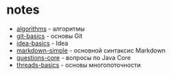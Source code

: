 # notes

* [algorithms](algorithms.md) - алгоритмы
* [git-basics](git-basics.md) - основы Git
* [idea-basics](idea-basics.md) - Idea
* [markdown-simple](markdown-simple.md) - основной синтаксис Markdown 
* [questions-core](questions-core.md) - вопросы по Java Core
* [threads-basics](threads-basics.md) - основы многопоточности

